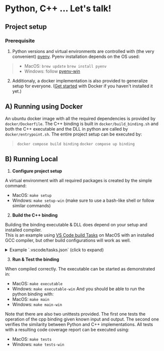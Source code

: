 # Python, C++ ... Let's talk!

## Project setup

### Prerequisite

1. Python versions and virtual environments are controlled with (the very convenient) [pyenv](https://github.com/pyenv/pyenv). Pyenv installation depends on the OS used:
> - MacOS: 
>    `brew update`
>    `brew install pyenv`
> - Windows:
>    follow [pyenv-win](https://github.com/pyenv-win/pyenv-win)

2. Additionaly, a docker implementation is also provided to generalize setup for everyone. ([Get started](https://github.com/pyenv-win/pyenv-win) with Docker if you haven't installed it yet.)


## A) Running using Docker

An ubuntu docker image with all the required dependencies is provided by `docker/Dockerfile`. The C++ binding is built in `docker/build_binding.sh` and both the C++ executable and the DLL in python are called by `docker/entrypoint.sh`. The entire project setup can be executed by:
> 
>   `docker compose build binding`
>   `docker compose up binding`
>

## B) Running Local

1. **Configure project setup**

A virtual environment with all required packages is created by the simple command:

- MacOS: `make setup`
- Windows: `make setup-win` (make sure to use a bash-like shell or follow similar commands)

2. **Build the C++ binding**

Building the binding executable & DLL does depend on your setup and installed compiler.  
This is an example using [VS Code build Tasks](https://code.visualstudio.com/docs/cpp/config-linux) on MacOS with an installed GCC compiler, but other build configurations will work as well. 

<details>
    <summary>Example `.vscode/tasks.json` (click to expand)</summary>
    ```
    {
        "version": "2.0.0",
        "tasks": [
            {
                "type": "cppbuild",
                "label": "Build with GCC 11.2.0",
                "command": "/usr/local/bin/g++-11",
                "args": [
                    "-std=c++20",
                    "-o",
                    "${workspaceFolder}/binding_cpp_root/build/bin/binding",
                    "-I",
                    "${workspaceFolder}/binding_cpp_root/include/binding",
                    "${workspaceFolder}/binding_cpp_root/src/*.cpp"
                ],
                "options": {
                    "cwd": "${workspaceFolder}"
                },
                "problemMatcher": [
                    "$gcc"
                ],
                "group": "build",
                "detail": "compiler: /usr/local/bin/g++-11"
            },
            {
                "type": "cppbuild",
                "label": "Create Library with GCC (Shared Object)",
                "command": "/usr/local/bin/g++-11",
                "args": [
                    "-std=c++20",
                    "-o",
                    "${workspaceFolder}/binding_cpp_root\\build\\lib\\binding.so",
                    "-fpic",
                    "-shared",
                    "-I",
                    "${workspaceFolder}/binding_cpp_root/include/binding",
                    "${workspaceFolder}/binding_cpp_root/src/*.cpp"
                ],
                "options": {
                    "cwd": "${workspaceFolder}"
                },
                "problemMatcher": [
                    "$gcc"
                ],
                "group": {
                    "kind": "build",
                    "isDefault": true
                },
                "detail": "compiler: /usr/local/bin/g++-11"
            },
        ]
    }
    ```
</details>

3. **Run & Test the binding**

When compiled correctly. The executable can be started as demonstrated in:
- MacOS: `make executable`
- Windows: `make executable-win`
And you should be able to run the python binding with:
- MacOS: `make main`
- Windows: `make main-win`

Note that there are also two unittests provided. The first one tests the operation of the cpp binding given known input and output. The second one verifies the similarity between Python and C++ implementations. All  tests with a resulting code coverage report can be executed using:
- MacOS: `make tests`
- Windows: `make tests-win`